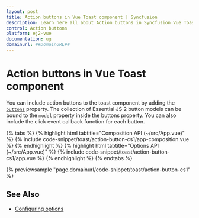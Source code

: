 ```yaml
---
layout: post
title: Action buttons in Vue Toast component | Syncfusion
description: Learn here all about Action buttons in Syncfusion Vue Toast component of Syncfusion Essential JS 2 and more.
control: Action buttons 
platform: ej2-vue
documentation: ug
domainurl: ##DomainURL##
---
```


# Action buttons in Vue Toast component

You can include action buttons to the toast component by adding the [`buttons`](https://ej2.syncfusion.com/vue/documentation/api/toast/#buttons) property. The collection of Essential JS 2 button models can be bound to the `model` property inside the buttons property. You can also include the click event callback function for each button.

{% tabs %}
{% highlight html tabtitle="Composition API (~/src/App.vue)" %}
{% include code-snippet/toast/action-button-cs1/app-composition.vue %}
{% endhighlight %}
{% highlight html tabtitle="Options API (~/src/App.vue)" %}
{% include code-snippet/toast/action-button-cs1/app.vue %}
{% endhighlight %}
{% endtabs %}
        
{% previewsample "page.domainurl/code-snippet/toast/action-button-cs1" %}

## See Also

* [Configuring options](./config)